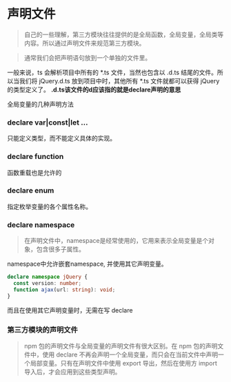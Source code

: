 # 声明文件

> 自己的一些理解，第三方模块往往提供的是全局函数，全局变量，全局类等内容。所以通过声明文件来规范第三方模块。

> 通常我们会把声明语句放到一个单独的文件里。

一般来说，ts 会解析项目中所有的 *.ts 文件，当然也包含以 .d.ts 结尾的文件。所以当我们将 jQuery.d.ts 放到项目中时，其他所有 *.ts 文件就都可以获得 jQuery 的类型定义了。
**.d.ts该文件的d应该指的就是declare声明的意思**

全局变量的几种声明方法
### declare var|const|let ...

只能定义类型，而不能定义具体的实现。

### declare function

函数重载也是允许的

### declare enum

指定枚举变量的各个属性名称。

### declare namespace

> 在声明文件中，namespace是经常使用的，它用来表示全局变量是个对象，包含很多子属性。

namespace中允许嵌套namespace, 并使用其它声明变量。
```ts
declare namespace jQuery {
  const version: number;
  function ajax(url: string): void;
}
```

而且在使用其它声明变量时，无需在写 declare


### 第三方模块的声明文件

> npm 包的声明文件与全局变量的声明文件有很大区别。在 npm 包的声明文件中，使用 declare 不再会声明一个全局变量，而只会在当前文件中声明一个局部变量。只有在声明文件中使用 export 导出，然后在使用方 import 导入后，才会应用到这些类型声明。